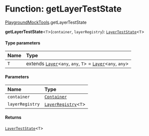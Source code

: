 # Function: getLayerTestState

[PlaygroundMockTools](/auto-docs/fixed-layout-editor/modules/PlaygroundMockTools.md).getLayerTestState

**getLayerTestState**<`T`>(`container`, `layerRegistry`): [`LayerTestState`](/auto-docs/fixed-layout-editor/classes/PlaygroundMockTools.LayerTestState.md)<`T`>

#### Type parameters

| Name | Type |
| :------ | :------ |
| `T` | extends [`Layer`](/auto-docs/fixed-layout-editor/classes/Layer.md)<`any`, `any`, `T`> = [`Layer`](/auto-docs/fixed-layout-editor/classes/Layer.md)<`any`, `any`> |

#### Parameters

| Name | Type |
| :------ | :------ |
| `container` | [`Container`](/auto-docs/fixed-layout-editor/interfaces/interfaces.Container.md) |
| `layerRegistry` | [`LayerRegistry`](/auto-docs/fixed-layout-editor/interfaces/LayerRegistry.md)<`T`> |

#### Returns

[`LayerTestState`](/auto-docs/fixed-layout-editor/classes/PlaygroundMockTools.LayerTestState.md)<`T`>
